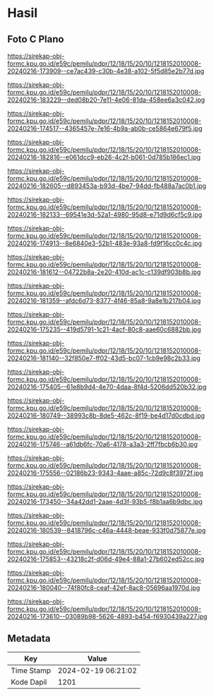 # Hasil

## Foto C Plano

https://sirekap-obj-formc.kpu.go.id/e59c/pemilu/pdpr/12/18/15/20/10/1218152010008-20240216-173909--ce7ac439-c30b-4e38-a102-5f5d85e2b77d.jpg

https://sirekap-obj-formc.kpu.go.id/e59c/pemilu/pdpr/12/18/15/20/10/1218152010008-20240216-183229--ded08b20-7e11-4e06-81da-458ee6a3c042.jpg

https://sirekap-obj-formc.kpu.go.id/e59c/pemilu/pdpr/12/18/15/20/10/1218152010008-20240216-174517--4365457e-7e16-4b9a-ab0b-ce5864e679f5.jpg

https://sirekap-obj-formc.kpu.go.id/e59c/pemilu/pdpr/12/18/15/20/10/1218152010008-20240216-182816--e061dcc9-eb26-4c2f-b061-0d785b186ec1.jpg

https://sirekap-obj-formc.kpu.go.id/e59c/pemilu/pdpr/12/18/15/20/10/1218152010008-20240216-182605--d893453a-b93d-4be7-94dd-fb488a7ac0b1.jpg

https://sirekap-obj-formc.kpu.go.id/e59c/pemilu/pdpr/12/18/15/20/10/1218152010008-20240216-182133--69541e3d-52a1-4980-95d8-e71d9d6cf5c9.jpg

https://sirekap-obj-formc.kpu.go.id/e59c/pemilu/pdpr/12/18/15/20/10/1218152010008-20240216-174913--8e6840e3-52b1-483e-93a8-fd9f16cc0c4c.jpg

https://sirekap-obj-formc.kpu.go.id/e59c/pemilu/pdpr/12/18/15/20/10/1218152010008-20240216-181612--04722b8a-2e20-410d-ac1c-c139df903b8b.jpg

https://sirekap-obj-formc.kpu.go.id/e59c/pemilu/pdpr/12/18/15/20/10/1218152010008-20240216-181359--afdc6d73-8377-4f46-85a8-9a8e1b217b04.jpg

https://sirekap-obj-formc.kpu.go.id/e59c/pemilu/pdpr/12/18/15/20/10/1218152010008-20240216-175235--419d5791-1c21-4acf-80c8-aae60c6882bb.jpg

https://sirekap-obj-formc.kpu.go.id/e59c/pemilu/pdpr/12/18/15/20/10/1218152010008-20240216-181140--32f850e7-ff02-43d5-bc07-1cb9e98c2b33.jpg

https://sirekap-obj-formc.kpu.go.id/e59c/pemilu/pdpr/12/18/15/20/10/1218152010008-20240216-175405--61e8b9d4-4e70-4daa-8f4d-5206dd520b32.jpg

https://sirekap-obj-formc.kpu.go.id/e59c/pemilu/pdpr/12/18/15/20/10/1218152010008-20240216-180749--38993c8b-8de5-462c-8f19-be4d17d0cdbd.jpg

https://sirekap-obj-formc.kpu.go.id/e59c/pemilu/pdpr/12/18/15/20/10/1218152010008-20240216-175746--a61db6fc-70a6-4178-a3a3-2ff7fbcb6b30.jpg

https://sirekap-obj-formc.kpu.go.id/e59c/pemilu/pdpr/12/18/15/20/10/1218152010008-20240216-175556--02186b23-9343-4aae-a85c-72d9c8f3972f.jpg

https://sirekap-obj-formc.kpu.go.id/e59c/pemilu/pdpr/12/18/15/20/10/1218152010008-20240216-173450--34a42dd1-2aae-4d3f-93b5-f8b1aa6b9dbc.jpg

https://sirekap-obj-formc.kpu.go.id/e59c/pemilu/pdpr/12/18/15/20/10/1218152010008-20240216-180539--8418796c-c46a-4448-beae-933f0d75877e.jpg

https://sirekap-obj-formc.kpu.go.id/e59c/pemilu/pdpr/12/18/15/20/10/1218152010008-20240216-175853--43218c2f-d06d-49e4-88a1-27b602ed52cc.jpg

https://sirekap-obj-formc.kpu.go.id/e59c/pemilu/pdpr/12/18/15/20/10/1218152010008-20240216-180040--74f80fc8-ceaf-42ef-8ac8-05696aa1970d.jpg

https://sirekap-obj-formc.kpu.go.id/e59c/pemilu/pdpr/12/18/15/20/10/1218152010008-20240216-173610--03089b98-5626-4893-b454-f6930439a227.jpg


## Metadata

| Key        | Value               |
| ---------- | ------------------- |
| Time Stamp | 2024-02-19 06:21:02 |
| Kode Dapil | 1201                |



